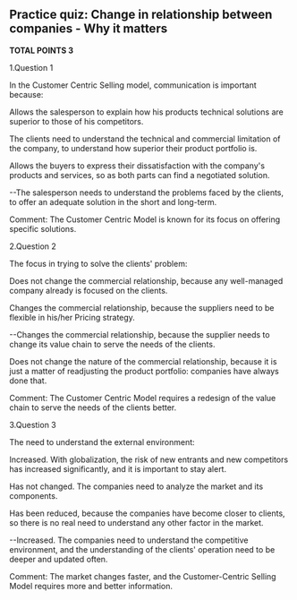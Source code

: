 ## Practice quiz: Change in relationship between companies - Why it matters

**TOTAL POINTS 3**

1.Question 1

In the Customer Centric Selling model, communication is important because:



Allows the salesperson to explain how his products technical solutions are superior to those of his competitors.



The clients need to understand the technical and commercial limitation of the company, to understand how superior their product portfolio is.



Allows the buyers to express their dissatisfaction with the company's products and services, so as both parts can find a negotiated solution.



--The salesperson needs to understand the problems faced by the clients, to offer an adequate solution in the short and long-term.

Comment: The Customer Centric Model is known for its focus on offering specific solutions.

2.Question 2

The focus in trying to solve the clients' problem:



Does not change the commercial relationship, because any well-managed company already is focused on the clients.



Changes the commercial relationship, because the suppliers need to be flexible in his/her Pricing strategy.



--Changes the commercial relationship, because the supplier needs to change its value chain to serve the needs of the clients.



Does not change the nature of the commercial relationship, because it is just a matter of readjusting the product portfolio: companies have always done that.

 Comment: The Customer Centric Model requires a redesign of the value chain to serve the needs of the clients better.

3.Question 3

The need to understand the external environment:



Increased. With globalization, the risk of new entrants and new competitors has increased significantly, and it is important to stay alert.



Has not changed. The companies need to analyze the market and its components.



Has been reduced, because the companies have become closer to clients, so there is no real need to understand any other factor in the market.



--Increased. The companies need to understand the competitive environment, and the understanding of the clients' operation need to be deeper and updated often.

Comment: The market changes faster, and the Customer-Centric Selling Model requires more and better information.
